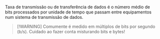 Taxa de transmissão ou de transferência de dados é o número médio de bits processados por unidade de tempo que passam entre equipamentos num sistema de transmissão de dados.
>[!WARNING] Comumente é medido em múltiplos de bits por segundo (b/s). Cuidado ao fazer conta misturando bits e bytes!

